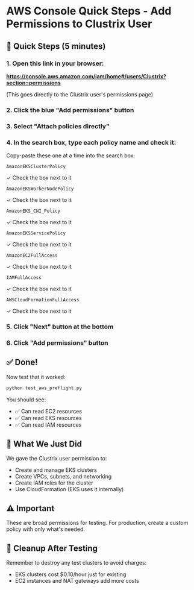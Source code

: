 # AWS Console Quick Steps - Add Permissions to Clustrix User

## 🚀 Quick Steps (5 minutes)

### 1. Open this link in your browser:
**https://console.aws.amazon.com/iam/home#/users/Clustrix?section=permissions**

(This goes directly to the Clustrix user's permissions page)

### 2. Click the blue "Add permissions" button

### 3. Select "Attach policies directly"

### 4. In the search box, type each policy name and check it:

Copy-paste these one at a time into the search box:

```
AmazonEKSClusterPolicy
```
✓ Check the box next to it

```
AmazonEKSWorkerNodePolicy
```
✓ Check the box next to it

```
AmazonEKS_CNI_Policy
```
✓ Check the box next to it

```
AmazonEKSServicePolicy
```
✓ Check the box next to it

```
AmazonEC2FullAccess
```
✓ Check the box next to it

```
IAMFullAccess
```
✓ Check the box next to it

```
AWSCloudFormationFullAccess
```
✓ Check the box next to it

### 5. Click "Next" button at the bottom

### 6. Click "Add permissions" button

## ✅ Done!

Now test that it worked:
```bash
python test_aws_preflight.py
```

You should see:
- ✅ Can read EC2 resources
- ✅ Can read EKS resources  
- ✅ Can read IAM resources

## 📝 What We Just Did

We gave the Clustrix user permission to:
- Create and manage EKS clusters
- Create VPCs, subnets, and networking
- Create IAM roles for the cluster
- Use CloudFormation (EKS uses it internally)

## ⚠️ Important
These are broad permissions for testing. For production, create a custom policy with only what's needed.

## 🧹 Cleanup After Testing
Remember to destroy any test clusters to avoid charges:
- EKS clusters cost $0.10/hour just for existing
- EC2 instances and NAT gateways add more costs